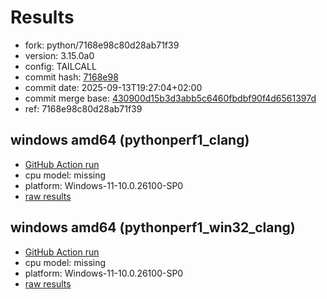 # Results

- fork: python/7168e98c80d28ab71f39
- version: 3.15.0a0
- config: TAILCALL
- commit hash: [7168e98](https://github.com/python/cpython/commit/7168e98)
- commit date: 2025-09-13T19:27:04+02:00
- commit merge base: [430900d15b3d3abb5c6460fbdbf90f4d6561397d](https://github.com/python/cpython/commit/430900d15b3d3abb5c6460fbdbf90f4d6561397d)
- ref: 7168e98c80d28ab71f39

## windows amd64 (pythonperf1_clang)

- [GitHub Action run](https://github.com/faster-cpython/benchmarking/actions/runs/17703689261)
- cpu model: missing
- platform: Windows-11-10.0.26100-SP0
- [raw results](bm-20250913-pythonperf1_clang-amd64-python-7168e98c80d28ab71f39-3.15.0a0-7168e98.json)

## windows amd64 (pythonperf1_win32_clang)

- [GitHub Action run](https://github.com/faster-cpython/benchmarking/actions/runs/17703689261)
- cpu model: missing
- platform: Windows-11-10.0.26100-SP0
- [raw results](bm-20250913-pythonperf1_win32_clang-amd64-python-7168e98c80d28ab71f39-3.15.0a0-7168e98.json)

